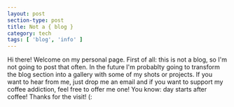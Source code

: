 ```yaml
---
layout: post
section-type: post
title: Not a { blog }
category: tech
tags: [ 'blog', 'info' ]
---
```


Hi there! Welcome on my personal page.
First of all: this is not a blog, so I'm not going to post that often. 
In the future I'm probablty going to transform the blog section into a gallery with some of my shots or projects.
If you want to hear from me, just drop me an email and if you want to support my coffee addiction, feel free to offer me one! 
You know: day starts after coffee!
Thanks for the visit! (: 
